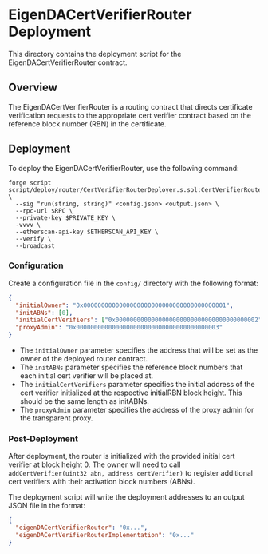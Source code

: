 # EigenDACertVerifierRouter Deployment

This directory contains the deployment script for the EigenDACertVerifierRouter contract.

## Overview

The EigenDACertVerifierRouter is a routing contract that directs certificate verification requests to the appropriate cert verifier contract based on the reference block number (RBN) in the certificate.

## Deployment

To deploy the EigenDACertVerifierRouter, use the following command:

```shell
forge script script/deploy/router/CertVerifierRouterDeployer.s.sol:CertVerifierRouterDeployer \
  --sig "run(string, string)" <config.json> <output.json> \
  --rpc-url $RPC \
  --private-key $PRIVATE_KEY \
  -vvvv \
  --etherscan-api-key $ETHERSCAN_API_KEY \
  --verify \
  --broadcast
```

### Configuration

Create a configuration file in the `config/` directory with the following format:

```json
{
  "initialOwner": "0x0000000000000000000000000000000000000001",
  "initABNs": [0],
  "initialCertVerifiers": ["0x0000000000000000000000000000000000000002"],
  "proxyAdmin": "0x0000000000000000000000000000000000000003"
}
```

- The `initialOwner` parameter specifies the address that will be set as the owner of the deployed router contract.
- The `initABNs` parameter specifies the reference block numbers that each initial cert verifier will be placed at.
- The `initialCertVerifiers` parameter specifies the initial address of the cert verifier initialized at the respective initialRBN block height. This should be the same length as initABNs.
- The `proxyAdmin` parameter specifies the address of the proxy admin for the transparent proxy.

### Post-Deployment

After deployment, the router is initialized with the provided initial cert verifier at block height 0. The owner will need to call `addCertVerifier(uint32 abn, address certVerifier)` to register additional cert verifiers with their activation block numbers (ABNs).

The deployment script will write the deployment addresses to an output JSON file in the format:

```json
{
  "eigenDACertVerifierRouter": "0x...",
  "eigenDACertVerifierRouterImplementation": "0x..."
}
```